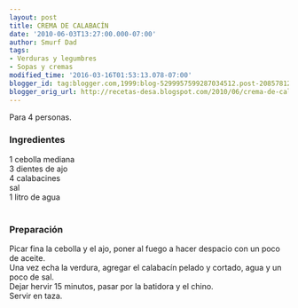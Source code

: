 ```yaml
---
layout: post
title: CREMA DE CALABACÍN
date: '2010-06-03T13:27:00.000-07:00'
author: Smurf Dad
tags:
- Verduras y legumbres
- Sopas y cremas
modified_time: '2016-03-16T01:53:13.078-07:00'
blogger_id: tag:blogger.com,1999:blog-5299957599287034512.post-2085781220886537708
blogger_orig_url: http://recetas-desa.blogspot.com/2010/06/crema-de-calabacin.html
---
```


Para 4 personas.<br /><h3>Ingredientes</h3>1 cebolla mediana<br />3 dientes de ajo<br />4 calabacines<br />sal<br />1 litro de agua<br /><br /><h3>Preparación</h3>Picar fina la cebolla y el ajo, poner al fuego a hacer despacio con un poco de aceite.<br />Una vez echa la verdura, agregar el calabacín pelado y cortado, agua y un poco de sal.<br />Dejar hervir 15 minutos, pasar por la batidora y el chino.<br />Servir en taza.